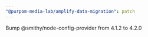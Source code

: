 ```yaml
---
"@purpom-media-lab/amplify-data-migration": patch
---
```


Bump @smithy/node-config-provider from 4.1.2 to 4.2.0
